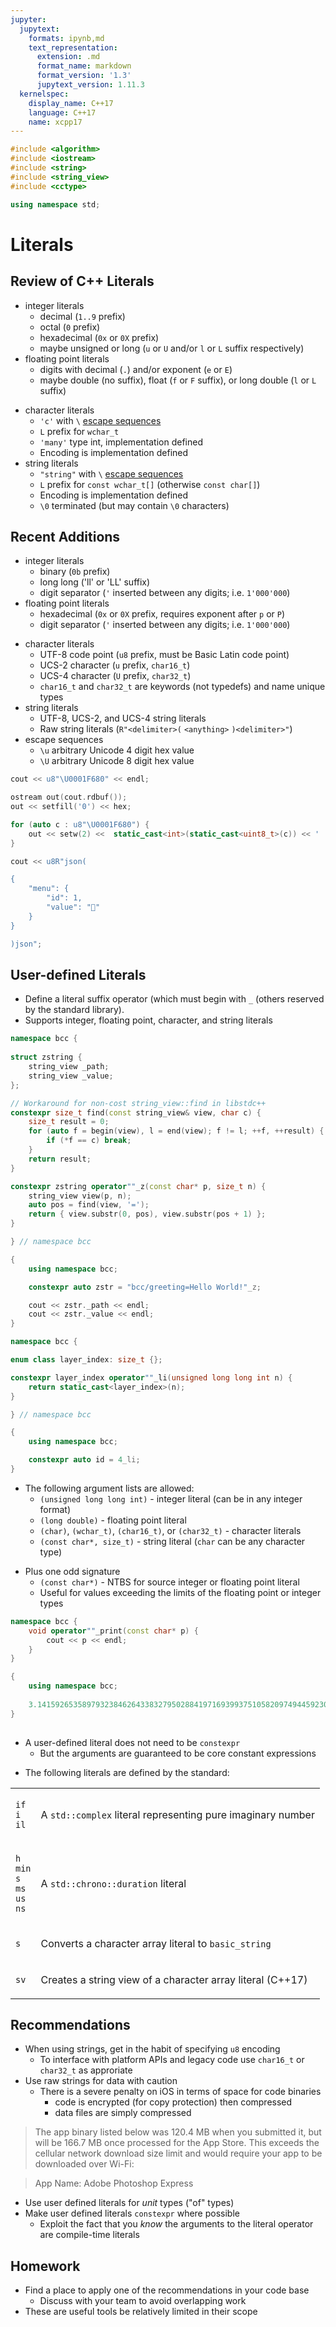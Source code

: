 ```yaml
---
jupyter:
  jupytext:
    formats: ipynb,md
    text_representation:
      extension: .md
      format_name: markdown
      format_version: '1.3'
      jupytext_version: 1.11.3
  kernelspec:
    display_name: C++17
    language: C++17
    name: xcpp17
---
```


```c++ slideshow={"slide_type": "skip"}
#include <algorithm>
#include <iostream>
#include <string>
#include <string_view>
#include <cctype>

using namespace std;
```

<!-- #region slideshow={"slide_type": "slide"} -->
# Literals
<!-- #endregion -->

<!-- #region slideshow={"slide_type": "slide"} -->
## Review of C++ Literals
- integer literals
    - decimal (`1..9` prefix)
    - octal (`0` prefix)
    - hexadecimal (`0x` or `0X` prefix)
    - maybe unsigned or long (`u` or `U` and/or `l` or `L` suffix respectively)
- floating point literals
    - digits with decimal (`.`) and/or exponent (`e` or `E`)
    - maybe double (no suffix), float (`f` or `F` suffix), or long double (`l` or `L` suffix)
<!-- #endregion -->

<!-- #region slideshow={"slide_type": "slide"} -->
- character literals
    - `'c'` with `\` [escape sequences](http://en.cppreference.com/w/cpp/language/escape) 
    - `L` prefix for `wchar_t`
    - `'many'` type int, implementation defined
    - Encoding is implementation defined
- string literals
    - `"string"` with `\` [escape sequences](http://en.cppreference.com/w/cpp/language/escape)
    - `L` prefix for `const wchar_t[]` (otherwise `const char[]`)
    - Encoding is implementation defined
    - `\0` terminated (but may contain `\0` characters)
<!-- #endregion -->

<!-- #region slideshow={"slide_type": "slide"} -->
## Recent Additions
- integer literals
    - binary (`0b` prefix)
    - long long ('ll' or 'LL' suffix)
    - digit separator (`'` inserted between any digits; i.e. `1'000'000`)
- floating point literals
    - hexadecimal (`0x` or `0X` prefix, requires exponent after `p` or `P`)
    - digit separator (`'` inserted between any digits; i.e. `1'000'000`)
<!-- #endregion -->

<!-- #region slideshow={"slide_type": "slide"} -->
- character literals
    - UTF-8 code point (`u8` prefix, must be Basic Latin code point)
    - UCS-2 character (`u` prefix, `char16_t`)
    - UCS-4 character (`U` prefix, `char32_t`)
    - `char16_t` and `char32_t` are keywords (not typedefs) and name unique types
- string literals
    - UTF-8, UCS-2, and UCS-4 string literals
    - Raw string literals (`R"<delimiter>(` `<anything>` `)<delimiter>"`)
- escape sequences
    - `\u` arbitrary Unicode 4 digit hex value
    - `\U` arbitrary Unicode 8 digit hex value
<!-- #endregion -->

```c++ slideshow={"slide_type": "fragment"}
cout << u8"\U0001F680" << endl;
```

```c++ slideshow={"slide_type": "slide"}
ostream out(cout.rdbuf());
out << setfill('0') << hex;

for (auto c : u8"\U0001F680") {
    out << setw(2) <<  static_cast<int>(static_cast<uint8_t>(c)) << ' ';
}
```

```c++ slideshow={"slide_type": "slide"}
cout << u8R"json(

{
    "menu": {
        "id": 1,
        "value": "🚀"
    }
}

)json";
```

<!-- #region slideshow={"slide_type": "slide"} -->
## User-defined Literals
- Define a literal suffix operator (which must begin with `_` (others reserved by the standard library).
- Supports integer, floating point, character, and string literals
<!-- #endregion -->

```c++ slideshow={"slide_type": "fragment"}
namespace bcc {
    
struct zstring {
    string_view _path;
    string_view _value;
};

// Workaround for non-cost string_view::find in libstdc++
constexpr size_t find(const string_view& view, char c) {
    size_t result = 0;
    for (auto f = begin(view), l = end(view); f != l; ++f, ++result) {
        if (*f == c) break;
    }
    return result;
}

constexpr zstring operator""_z(const char* p, size_t n) {
    string_view view(p, n);
    auto pos = find(view, '=');
    return { view.substr(0, pos), view.substr(pos + 1) };
}

} // namespace bcc
```

```c++ slideshow={"slide_type": "slide"}
{
    using namespace bcc;

    constexpr auto zstr = "bcc/greeting=Hello World!"_z;

    cout << zstr._path << endl;
    cout << zstr._value << endl;
}
```

```c++ slideshow={"slide_type": "slide"}
namespace bcc {

enum class layer_index: size_t {};

constexpr layer_index operator""_li(unsigned long long int n) {
    return static_cast<layer_index>(n);
}

} // namespace bcc
```

```c++ slideshow={"slide_type": "fragment"}
{
    using namespace bcc;

    constexpr auto id = 4_li;
}
```

<!-- #region slideshow={"slide_type": "slide"} -->
- The following argument lists are allowed:
    - `(unsigned long long int)` - integer literal (can be in any integer format)
    - `(long double)` - floating point literal
    - `(char)`, `(wchar_t)`, `(char16_t)`, or `(char32_t)` - character literals
    - `(const char*, size_t)` - string literal (`char` can be any character type)
<!-- #endregion -->

<!-- #region slideshow={"slide_type": "fragment"} -->
- Plus one odd signature
    - `(const char*)` - NTBS for source integer or floating point literal
    - Useful for values exceeding the limits of the floating point or integer types
<!-- #endregion -->

```c++ slideshow={"slide_type": "slide"}
namespace bcc {
    void operator""_print(const char* p) {
        cout << p << endl;
    }
}
```

```c++ slideshow={"slide_type": "fragment"}
{
    using namespace bcc;
    
    3.14159265358979323846264338327950288419716939937510582097494459230781640628620899862803482534211706798214808651328230664709384460955058223172535940812848111745028410270193852110555964462294895493038196_print;
}
    
```

<!-- #region slideshow={"slide_type": "slide"} -->
- A user-defined literal does not need to be `constexpr`
    - But the arguments are guaranteed to be core constant expressions
<!-- #endregion -->

<!-- #region slideshow={"slide_type": "slide"} -->
- The following literals are defined by the standard:
<table>
    <tr>
        <td><p align="left">
            <code>if</code><br>
            <code>i</code><br>
            <code>il</code>
        </p></td>
        <td><p align="left">
            A <code>std::complex</code> literal representing pure imaginary number
        </p></td>
    </tr>
    <tr>
        <td><p align="left">
            <code>h</code><br>
            <code>min</code><br>
            <code>s</code><br>
            <code>ms</code><br>
            <code>us</code><br>
            <code>ns</code>
        </p></td>
        <td><p align="left">
            A <code>std::chrono::duration</code> literal
        </p></td>
    </tr>
    <tr>
        <td><p align="left">
            <code>s</code>
        </p></td>
        <td><p align="left">
            Converts a character array literal to <code>basic_string</code>
        </p></td>
    </tr>
    <tr>
        <td><p align="left">
            <code>sv</code>
        </p></td>
        <td><p align="left">
            Creates a string view of a character array literal (C++17)
        </p></td>
    </tr>
</table>
<!-- #endregion -->

<!-- #region slideshow={"slide_type": "slide"} -->
## Recommendations
- When using strings, get in the habit of specifying `u8` encoding
    - To interface with platform APIs and legacy code use `char16_t` or `char32_t` as approriate
- Use raw strings for data with caution
    - There is a severe penalty on iOS in terms of space for code binaries
        - code is encrypted (for copy protection) then compressed
        - data files are simply compressed
        
> The app binary listed below was 120.4 MB when you submitted it, but will be 166.7 MB once processed for the App Store. This exceeds the cellular network download size limit and would require your app to be downloaded over Wi-Fi:

> App Name: Adobe Photoshop Express
<!-- #endregion -->

<!-- #region slideshow={"slide_type": "slide"} -->
- Use user defined literals for _unit_ types ("of" types)
- Make user defined literals `constexpr` where possible
    - Exploit the fact that you _know_ the arguments to the literal operator are compile-time literals
<!-- #endregion -->

<!-- #region slideshow={"slide_type": "slide"} -->
## Homework
- Find a place to apply one of the recommendations in your code base
    - Discuss with your team to avoid overlapping work
- These are useful tools be relatively limited in their scope
<!-- #endregion -->

```c++

```
